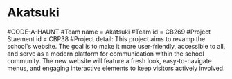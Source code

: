 # Akatsuki
#CODE-A-HAUNT
#Team name = Akatsuki
#Team id = CB269
#Project Staement id = CBP38
#Project detail:
This project aims to revamp the school's website. The goal is to make it more user-friendly, accessible to all, and serve as a modern platform for communication within the school community. The new website will feature a fresh look, easy-to-navigate menus, and engaging interactive elements to keep visitors actively involved.

